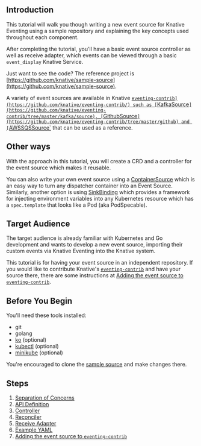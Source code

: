 ## Introduction

This tutorial will walk you though writing a new event source for Knative
Eventing using a sample repository and explaining the key concepts used
throughout each component.

After completing the tutorial, you'll have a basic event source controller as
well as receive adapter, which events can be viewed through a basic
`event_display` Knative Service.

Just want to see the code? The reference project is
[https://github.com/knative/sample-source](https://github.com/knative/sample-source).

A variety of event sources are available in Knative [`eventing-contrib](https://github.com/knative/eventing-contrib/) such as
[`KafkaSource`](https://github.com/knative/eventing-contrib/tree/master/kafka/source),
[`GithubSource`](https://github.com/knative/eventing-contrib/tree/master/github) and
[`AWSSQSSource`](https://github.com/knative/eventing-contrib/tree/master/awssqs) that can be used as a reference.

## Other ways

With the approach in this tutorial, you will create a CRD and a controller for the event source which makes it reusable.

You can also write your own event source using a [ContainerSource](../../../eventing/sources/README.md#meta-sources) which
is an easy way to turn any dispatcher container into an Event Source. Similarly, another option is using [SinkBinding](../../../eventing/sources/README.md#meta-sources)
which provides a framework for injecting environment variables into any Kubernetes resource which has a `spec.template` that looks like a Pod (aka PodSpecable).


## Target Audience

The target audience is already familiar with Kubernetes and Go development and
wants to develop a new event source, importing their custom events via Knative
Eventing into the Knative system.

This tutorial is for having your event source in an independent repository.
If you would like to contribute Knative's [`eventing-contrib`](https://github.com/knative/eventing-contrib/) and have your source
there, there are some instructions at [Adding the event source to `eventing-contrib`](./07-eventing-contrib.md).

## Before You Begin

You'll need these tools installed:

- git
- golang
- [ko](https://github.com/google/ko/) (optional)
- [kubectl](https://kubernetes.io/docs/tasks/tools/install-kubectl/) (optional)
- [minikube](https://github.com/kubernetes/minikube) (optional)

You're encouraged to clone the [sample source](https://github.com/knative/sample-source) and make changes there.

## Steps

1. [Separation of Concerns](./01-theory.md)
2. [API Definition](./02-lifecycle-and-types.md)
3. [Controller](./03-controller.md)
4. [Reconciler](./04-reconciler.md)
5. [Receive Adapter](./05-receive-adapter.md)
6. [Example YAML](./06-yaml.md)
7. [Adding the event source to `eventing-contrib`](./07-eventing-contrib.md)
